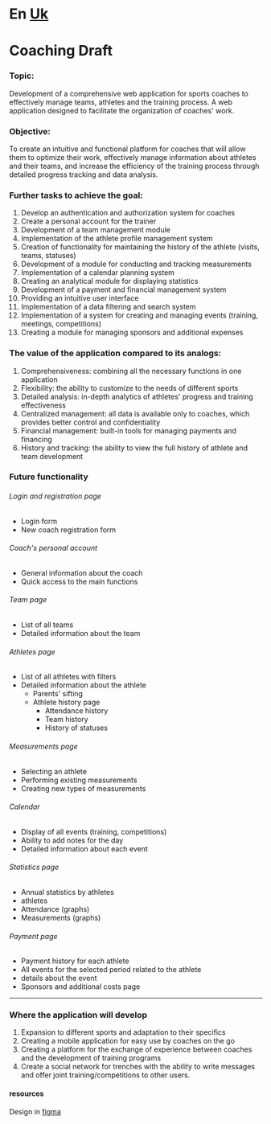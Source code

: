 # **En** [Uk](./README_uk.md)

# Coaching Draft

### Topic:

Development of a comprehensive web application for sports coaches to effectively
manage teams, athletes and the training process. A web application designed to
facilitate the organization of coaches' work.

### Objective:

To create an intuitive and functional platform for coaches that will allow them
to optimize their work, effectively manage information about athletes and their
teams, and increase the efficiency of the training process through detailed
progress tracking and data analysis.

### Further tasks to achieve the goal:

1. Develop an authentication and authorization system for coaches
2. Create a personal account for the trainer
3. Development of a team management module
4. Implementation of the athlete profile management system
5. Creation of functionality for maintaining the history of the athlete (visits,
   teams, statuses)
6. Development of a module for conducting and tracking measurements
7. Implementation of a calendar planning system
8. Creating an analytical module for displaying statistics
9. Development of a payment and financial management system
10. Providing an intuitive user interface
11. Implementation of a data filtering and search system
12. Implementation of a system for creating and managing events (training,
    meetings, competitions)
13. Creating a module for managing sponsors and additional expenses

### The value of the application compared to its analogs:

1. Comprehensiveness: combining all the necessary functions in one application
2. Flexibility: the ability to customize to the needs of different sports
3. Detailed analysis: in-depth analytics of athletes' progress and training
   effectiveness
4. Centralized management: all data is available only to coaches, which provides
   better control and confidentiality
5. Financial management: built-in tools for managing payments and financing
6. History and tracking: the ability to view the full history of athlete and
   team development

### Future functionality

###### Login and registration page

- Login form
- New coach registration form

###### Coach's personal account

- General information about the coach
- Quick access to the main functions

###### Team page

- List of all teams
- Detailed information about the team

###### Athletes page

- List of all athletes with filters
- Detailed information about the athlete
  - Parents' sifting
  - Athlete history page
    - Attendance history
    - Team history
    - History of statuses

###### Measurements page

- Selecting an athlete
- Performing existing measurements
- Creating new types of measurements

###### Calendar

- Display of all events (training, competitions)
- Ability to add notes for the day
- Detailed information about each event

###### Statistics page

- Annual statistics by athletes
- athletes
- Attendance (graphs)
- Measurements (graphs)

###### Payment page

- Payment history for each athlete
- All events for the selected period related to the athlete
- details about the event
- Sponsors and additional costs page

---

### Where the application will develop

1. Expansion to different sports and adaptation to their specifics
2. Creating a mobile application for easy use by coaches on the go
3. Creating a platform for the exchange of experience between coaches and the
   development of training programs
4. Create a social network for trenches with the ability to write messages and
   offer joint training/competitions to other users.

#### resources

Design in
[figma](https://www.figma.com/design/j5Sq7XOEalj7Er7QCgXxic/Coaching-Draft?node-id=0-1&node-type=canvas&t=9h1ei4OcsGQ6AbOW-0)
